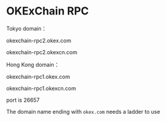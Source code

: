 # OKExChain RPC

Tokyo domain：

okexchain-rpc2.okex.com

okexchain-rpc2.okexcn.com

Hong Kong domain：

okexchain-rpc1.okex.com

okexchain-rpc1.okexcn.com

port is 26657

The domain name ending with `okex.com` needs a ladder to use